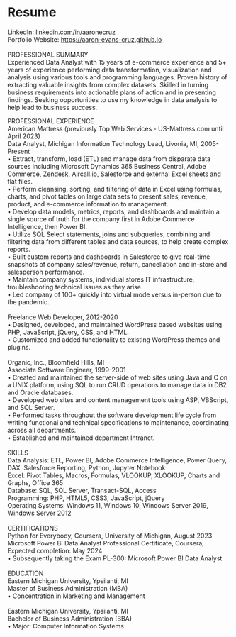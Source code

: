 # Resume

LinkedIn: <a href="linkedin.com/in/aaronecruz">linkedin.com/in/aaronecruz</a><br>
Portfolio Website: <a href="aaron-evans-cruz.github.io/">https://aaron-evans-cruz.github.io</a><br />
<br />
PROFESSIONAL SUMMARY <br />
Experienced Data Analyst with 15 years of e-commerce experience and 5+ years of experience performing data transformation, visualization and analysis using various tools and programming languages. Proven history of extracting valuable insights from complex datasets. Skilled in turning business requirements into actionable plans of action and in presenting findings. Seeking opportunities to use my knowledge in data analysis to help lead to business success.

PROFESSIONAL EXPERIENCE  <br />
American Mattress (previously Top Web Services - US-Mattress.com until April 2023)  <br />
Data Analyst, Michigan Information Technology Lead, Livonia, MI, 2005-Present  <br />
•	Extract, transform, load (ETL) and manage data from disparate data sources including Microsoft Dynamics 365 Business Central, Adobe Commerce, Zendesk, Aircall.io, Salesforce and external Excel sheets and flat files. <br />
•	Perform cleansing, sorting, and filtering of data in Excel using formulas, charts, and pivot tables on large data sets to present sales, revenue, product, and e-commerce information to management. <br />
•	Develop data models, metrics, reports, and dashboards and maintain a single source of truth for the company first in Adobe Commerce Intelligence, then Power BI. <br />
•	Utilize SQL Select statements, joins and subqueries, combining and filtering data from different tables and data sources, to help create complex reports. <br />
•	Built custom reports and dashboards in Salesforce to give real-time snapshots of company sales/revenue, return, cancellation and in-store and salesperson performance. <br />
•	Maintain company systems, individual stores IT infrastructure, troubleshooting technical issues as they arise. <br />
•	Led company of 100+ quickly into virtual mode versus in-person due to the pandemic. <br />
 <br />
Freelance Web Developer, 2012-2020 <br />
•	Designed, developed, and maintained WordPress based websites using PHP, JavaScript, jQuery, CSS, and HTML. <br />
•	Customized and added functionality to existing WordPress themes and plugins. <br />
 <br />
Organic, Inc., Bloomfield Hills, MI <br />
Associate Software Engineer, 1999-2001 <br />
•	Created and maintained the server-side of web sites using Java and C on a UNIX platform, using SQL to run CRUD operations to manage data in DB2 and Oracle databases. <br />
•	Developed web sites and content management tools using ASP, VBScript, and SQL Server. <br />
•	Performed tasks throughout the software development life cycle from writing functional and technical specifications to maintenance, coordinating across all departments. <br />
•	Established and maintained department Intranet. <br />
 <br />
SKILLS <br />
Data Analysis: ETL, Power BI, Adobe Commerce Intelligence, Power Query, DAX, Salesforce Reporting, Python, Jupyter Notebook <br />
Excel: Pivot Tables, Macros, Formulas, VLOOKUP, XLOOKUP, Charts and Graphs, Office 365 <br />
Database:  SQL, SQL Server, Transact-SQL, Access <br />
Programming:  PHP, HTML5, CSS3, JavaScript, jQuery <br />
Operating Systems:  Windows 11, Windows 10, Windows Server 2019, Windows Server 2012 <br />
 <br />
CERTIFICATIONS <br />
Python for Everybody, Coursera, University of Michigan, August 2023 <br />
Microsoft Power BI Data Analyst Professional Certificate, Coursera, 
Expected completion: May 2024 <br />
•	Subsequently taking the Exam PL-300: Microsoft Power BI Data Analyst <br />
 <br />
EDUCATION <br />
Eastern Michigan University, Ypsilanti, MI <br />
Master of Business Administration (MBA)  <br />
•	Concentration in Marketing and Management <br />
 <br />
Eastern Michigan University, Ypsilanti, MI <br />
Bachelor of Business Administration (BBA) <br />
•	Major: Computer Information Systems <br />


